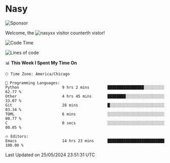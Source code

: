 # Nasy

<!--
<p align="center">
<img height="200" src="https://github-readme-stats.vercel.app/api?username=nasyxx&count_private=true&show_icons=true&theme=dracula&include_all_commits=true"/>
<img height="200" src="https://github-readme-stats.vercel.app/api/top-langs/?username=nasyxx&theme=dracula&hide=html,jupyter+notebook&count_private=true&show_icons=true"/>
</p>

  
----------------
-->

![Sponsor](https://img.shields.io/static/v1.svg?label=Sponsor&message=%E2%9D%A4&logo=GitHub&style=flat&color=pink)
 
Welcome, the ![nasyxx visitor counter](https://count.getloli.com/get/@nasyxx?theme=rule34)th vistor!
 
<!--START_SECTION:waka-->
![Code Time](http://img.shields.io/badge/Code%20Time-4%2C470%20hrs%2011%20mins-blue)

![Lines of code](https://img.shields.io/badge/From%20Hello%20World%20I%27ve%20Written-6.3%20million%20lines%20of%20code-blue)

📊 **This Week I Spent My Time On** 

```text
🕑︎ Time Zone: America/Chicago

💬 Programming Languages: 
Python                   9 hrs 2 mins        ████████████████░░░░░░░░░   62.77 % 
Other                    4 hrs 45 mins       ████████░░░░░░░░░░░░░░░░░   33.07 % 
Git                      28 mins             █░░░░░░░░░░░░░░░░░░░░░░░░   03.34 % 
TOML                     6 mins              ░░░░░░░░░░░░░░░░░░░░░░░░░   00.77 % 
C                        0 secs              ░░░░░░░░░░░░░░░░░░░░░░░░░   00.05 % 

🔥 Editors: 
Emacs                    14 hrs 23 mins      █████████████████████████   100.00 % 
```


 Last Updated on 25/05/2024 23:51:31 UTC
<!--END_SECTION:waka-->

<!-- ![visitors](https://visitor-badge.laobi.icu/badge?page_id=nasyxx.nasyxx) -->
